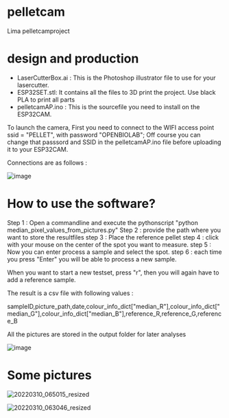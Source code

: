 # pelletcam
Lima pelletcamproject

# design and production

* LaserCutterBox.ai :  This is the Photoshop illustrator file to use for your lasercutter.
* ESP32SET.stl:  It contains all the files to 3D print the project.  Use black PLA to print all parts
* pelletcamAP.ino :  This is the sourcefile you need to install on the ESP32CAM.
  

To launch the camera, First you need to connect to the WIFI access point ssid = "PELLET", with password "OPENBIOLAB";
Off course you can change that passsord and SSID in the pelletcamAP.ino file before uploading it to your ESP32CAM.

Connections are as follows :

![image](https://github.com/mdequanter/pelletcam/assets/74420584/6b70f90a-863b-4643-a1b7-81c548564fef)


# How to use the software?

Step 1 :  Open a commandline and execute the pythonscript "python median_pixel_values_from_pictures.py"
Step 2 :  provide the path where you want to store the resultfiles
step 3 :  Place the reference pellet
step 4 :  click with your mouse on the center of the spot you want to measure.
step 5 :  Now you can enter process a sample and select the spot.
step 6 :  each time you press "Enter" you will be able to process a new sample.  

When you want to start a new testset, press "r", then you will again have to add a reference sample. 

The result is a csv file with following values :

sampleID,picture_path,date,colour_info_dict["median_R"],colour_info_dict["median_G"],colour_info_dict["median_B"],reference_R,reference_G,reference_B

All the pictures are stored in the output folder for later analyses


![image](https://github.com/mdequanter/pelletcam/assets/74420584/84da7697-67b3-45b2-b5c7-9df7ed83dc8c)


# Some pictures 

![20220310_065015_resized](https://github.com/mdequanter/pelletcam/assets/74420584/c54f9bf1-6c69-4060-ba23-52b73b9c86d0)


![20220310_063046_resized](https://github.com/mdequanter/pelletcam/assets/74420584/99a4a812-9dcd-4710-8fd7-079ca37f6a90)
